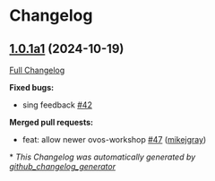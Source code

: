 # Changelog

## [1.0.1a1](https://github.com/OpenVoiceOS/ovos-skill-easter-eggs/tree/1.0.1a1) (2024-10-19)

[Full Changelog](https://github.com/OpenVoiceOS/ovos-skill-easter-eggs/compare/1.0.0...1.0.1a1)

**Fixed bugs:**

- sing feedback [\#42](https://github.com/OpenVoiceOS/ovos-skill-easter-eggs/issues/42)

**Merged pull requests:**

- feat: allow newer ovos-workshop [\#47](https://github.com/OpenVoiceOS/ovos-skill-easter-eggs/pull/47) ([mikejgray](https://github.com/mikejgray))



\* *This Changelog was automatically generated by [github_changelog_generator](https://github.com/github-changelog-generator/github-changelog-generator)*
